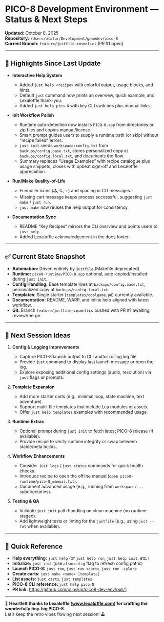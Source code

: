 # PICO-8 Development Environment — Status & Next Steps

**Updated:** October 8, 2025  
**Repository:** `/Users/olafur/Development/gamedev/pico-8`  
**Current Branch:** `feature/justfile-cosmetics` (PR #1 open)

---

## 🎉 Highlights Since Last Update

- **Interactive Help System**
  - Added `just help <recipe>` with colorful output, usage blocks, and hints.
  - Default `just` command now prints an overview, quick example, and Lexaloffle thank-you.
  - Added `just help pico-8` with key CLI switches plus manual links.

- **Init Workflow Polish**
  - Runtime auto-detection now installs `PICO-8.app` from directories or zip files and copies manual/license.
  - Smart prompt guides users to supply a runtime path (or skip) without “recipe failed” errors.
  - `just init` seeds `workspace/config.txt` from `backups/config.base.txt`, stores personalized copy at `backups/config.local.txt`, and documents the flow.
  - Summary replaces “Usage Examples” with recipe catalogue plus usage snippets; closes with upbeat sign-off and Lexaloffle appreciation.

- **Run/Make Quality-of-Life**
  - Friendlier icons (`🕹️`, `🔍`, `✨`) and spacing in CLI messages.
  - Missing cart message keeps process successful, suggesting `just make` / `just run`.
  - `just make` now reuses the help output for consistency.

- **Documentation Sync**
  - README “Key Recipes” mirrors the CLI overview and points users to `just help`.
  - Added Lexaloffle acknowledgement in the docs footer.

---

## ✅ Current State Snapshot

- **Automation:** Driven entirely by `justfile` (Makefile deprecated).
- **Runtime:** `pico8-runtime/PICO-8.app` optional, auto-copied/installed during `just init`.
- **Config Handling:** Base template lives at `backups/config.base.txt`; personalized copy at `backups/config.local.txt`.
- **Templates:** Single starter (`templates/coolgame.p8`) currently available.
- **Documentation:** README, WARP, and inline help aligned with latest workflow.
- **Git:** Branch `feature/justfile-cosmetics` pushed with PR #1 awaiting review/merge.

---

## 🔭 Next Session Ideas

1. **Config & Logging Improvements**
   - Capture PICO-8 launch output to CLI and/or rolling log file.
   - Provide `just` command to display last launch message or open the log.
   - Explore exposing additional config settings (audio, resolution) via `just` flags or prompts.

2. **Template Expansion**
   - Add more starter carts (e.g., minimal loop, state machine, text adventure).
   - Support multi-file templates that include Lua modules or assets.
   - Offer `just help templates` examples with recommended usage.

3. **Runtime Extras**
   - Optional prompt during `just init` to fetch latest PICO-8 release (if available).
   - Provide recipe to verify runtime integrity or swap between stable/beta builds.

4. **Workflow Enhancements**
   - Consider `just logs` / `just status` commands for quick health checks.
   - Introduce recipe to open the offline manual (`open pico8-runtime/pico-8_manual.txt`).
   - Document advanced usage (e.g., running from `workspace/...` subdirectories).

5. **Testing & QA**
   - Validate `just init` path handling on clean machine (no runtime staged).
   - Add lightweight tests or linting for the `justfile` (e.g., using `just --fmt` when available).

---

## 📌 Quick Reference

- **Help everything:** `just help` (or `just help run`, `just help init`, etc.)
- **Initialize:** `just init` (use `alsoconfig` flag to refresh config paths)
- **Launch PICO-8:** `just run`, `just run <cart>`, `just run -splore`
- **Create carts:** `just make <name> [template]`
- **List assets:** `just carts`, `just templates`
- **PICO-8 CLI reference:** `just help pico-8`
- **PR link:** https://github.com/olioskar/pico8-dev-env/pull/1

---

💖 **Heartfelt thanks to Lexaloffle (www.lexaloffle.com) for crafting the wonderfully tiny-big PICO-8.**  
Let’s keep the retro vibes flowing next session! 🕹️
